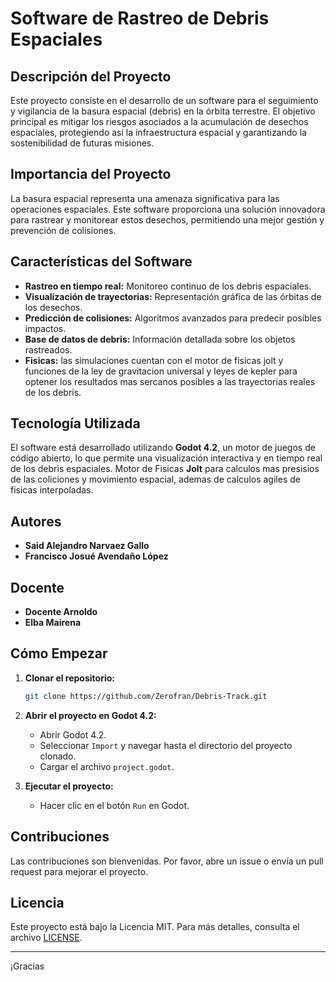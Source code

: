 # Software de Rastreo de Debris Espaciales

## Descripción del Proyecto

Este proyecto consiste en el desarrollo de un software para el seguimiento y vigilancia de la basura espacial (debris) en la órbita terrestre. El objetivo principal es mitigar los riesgos asociados a la acumulación de desechos espaciales, protegiendo así la infraestructura espacial y garantizando la sostenibilidad de futuras misiones.

## Importancia del Proyecto

La basura espacial representa una amenaza significativa para las operaciones espaciales. Este software proporciona una solución innovadora para rastrear y monitorear estos desechos, permitiendo una mejor gestión y prevención de colisiones.

## Características del Software

- **Rastreo en tiempo real:** Monitoreo continuo de los debris espaciales.
- **Visualización de trayectorias:** Representación gráfica de las órbitas de los desechos.
- **Predicción de colisiones:** Algoritmos avanzados para predecir posibles impactos.
- **Base de datos de debris:** Información detallada sobre los objetos rastreados.
- **Fisicas:** las simulaciones cuentan con el motor de fisicas jolt y funciones de la ley de gravitacion universal y leyes de kepler para optener los resultados mas sercanos posibles a las trayectorias reales de los debris.

## Tecnología Utilizada

El software está desarrollado utilizando **Godot 4.2**, un motor de juegos de código abierto, lo que permite una visualización interactiva y en tiempo real de los debris espaciales.
Motor de Fisicas **Jolt** para calculos mas presisios de las coliciones y movimiento espacial, ademas de calculos agiles de fisicas interpoladas.

## Autores

- **Said Alejandro Narvaez Gallo**
- **Francisco Josué Avendaño López**

## Docente

- **Docente Arnoldo**
- **Elba Mairena**

## Cómo Empezar

1. **Clonar el repositorio:**
    ```bash
    git clone https://github.com/Zerofran/Debris-Track.git
    ```
2. **Abrir el proyecto en Godot 4.2:**
    - Abrir Godot 4.2.
    - Seleccionar `Import` y navegar hasta el directorio del proyecto clonado.
    - Cargar el archivo `project.godot`.

3. **Ejecutar el proyecto:**
    - Hacer clic en el botón `Run` en Godot.

## Contribuciones

Las contribuciones son bienvenidas. Por favor, abre un issue o envía un pull request para mejorar el proyecto.

## Licencia

Este proyecto está bajo la Licencia MIT. Para más detalles, consulta el archivo [LICENSE](LICENSE).

---

¡Gracias
